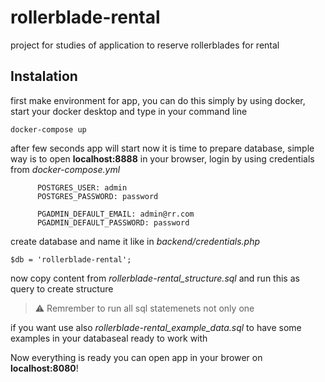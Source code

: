 # rollerblade-rental

project for studies of application to reserve rollerblades for rental

## Instalation

first make environment for app, you can do this simply by using docker, start your docker desktop and type in your command line

```
docker-compose up
```

after few seconds app will start
now it is time to prepare database, simple way is to open **localhost:8888** in your browser, login by using credentials from _docker-compose.yml_

```
      POSTGRES_USER: admin
      POSTGRES_PASSWORD: password

      PGADMIN_DEFAULT_EMAIL: admin@rr.com
      PGADMIN_DEFAULT_PASSWORD: password
```

create database and name it like in _backend/credentials.php_

```
$db = 'rollerblade-rental';
```

now copy content from _rollerblade-rental_structure.sql_ and run this as query to create structure

> ⚠️ Remrember to run all sql statemenets not only one

if you want use also _rollerblade-rental_example_data.sql_ to have some examples in your databaseal ready to work with

Now everything is ready you can open app in your brower on **localhost:8080**!
